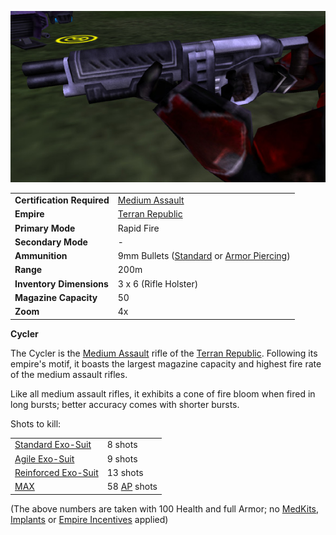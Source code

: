 ![](../images/Cycler.jpg "Cycler.jpg")

|                            |                                                                                                          |
| -------------------------- | -------------------------------------------------------------------------------------------------------- |
| **Certification Required** | [Medium Assault](../certifications/Medium_Assault.md)                                                    |
| **Empire**                 | [Terran Republic](../etc/Terran_Republic.md)                                                             |
| **Primary Mode**           | Rapid Fire                                                                                               |
| **Secondary Mode**         | \-                                                                                                       |
| **Ammunition**             | 9mm Bullets ([Standard](../ammunition/9mm_Bullet.md) or [Armor Piercing](../ammunition/Armor_Piercing_9mm_Bullet.md)) |
| **Range**                  | 200m                                                                                                     |
| **Inventory Dimensions**   | 3 x 6 (Rifle Holster)                                                                                    |
| **Magazine Capacity**      | 50                                                                                                       |
| **Zoom**                   | 4x                                                                                                       |

**Cycler**

The Cycler is the [Medium Assault](../certifications/Medium_Assault.md) rifle of
the [Terran Republic](../etc/Terran_Republic.md). Following its empire's motif,
it boasts the largest magazine capacity and highest fire rate of the medium
assault rifles.

Like all medium assault rifles, it exhibits a cone of fire bloom when fired in
long bursts; better accuracy comes with shorter bursts.

Shots to kill:

|                                                        |                                                 |
| ------------------------------------------------------ | ----------------------------------------------- |
| [Standard Exo-Suit](../armor/Standard_Exo-Suit.md)     | 8 shots                                         |
| [Agile Exo-Suit](../armor/Agile_Exo-Suit.md)           | 9 shots                                         |
| [Reinforced Exo-Suit](../armor/Reinforced_Exo-Suit.md) | 13 shots                                        |
| [MAX](../items/Mechanized_Assault_Exo-Suit.md)         | 58 [AP](../terminology/Armor_Piercing.md) shots |

(The above numbers are taken with 100 Health and full Armor; no
[MedKits](../items/MedKit.md), [Implants](../implants/Implants.md) or
[Empire Incentives](../etc/Empire_Incentives.md) applied)



